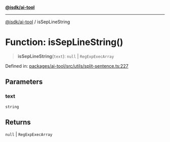 [**@isdk/ai-tool**](../README.md)

***

[@isdk/ai-tool](../globals.md) / isSepLineString

# Function: isSepLineString()

> **isSepLineString**(`text`): `null` \| `RegExpExecArray`

Defined in: [packages/ai-tool/src/utils/split-sentence.ts:227](https://github.com/isdk/ai-tool.js/blob/83a1524a1644365964efc043a7a7991d8fd46b49/src/utils/split-sentence.ts#L227)

## Parameters

### text

`string`

## Returns

`null` \| `RegExpExecArray`
